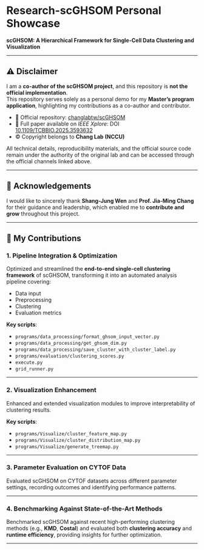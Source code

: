 # Research-scGHSOM Personal Showcase

**scGHSOM: A Hierarchical Framework for Single-Cell Data Clustering and Visualization**

---

## ⚠️ Disclaimer
I am a **co-author of the scGHSOM project**, and this repository is **not the official implementation**.  
This repository serves solely as a personal demo for my **Master’s program application**, highlighting my contributions as a co-author and contributor.

- 🔗 Official repository: [changlabtw/scGHSOM](https://github.com/changlabtw/scGHSOM)  
- 📄 Full paper available on *IEEE Xplore*: DOI [10.1109/TCBBIO.2025.3593632](https://doi.org/10.1109/TCBBIO.2025.3593632)  
- © Copyright belongs to **Chang Lab (NCCU)**  

All technical details, reproducibility materials, and the official source code remain under the authority of the original lab and can be accessed through the official channels linked above.

---

## 🙏 Acknowledgements
I would like to sincerely thank **Shang-Jung Wen** and **Prof. Jia-Ming Chang** for their guidance and leadership, which enabled me to **contribute and grow** throughout this project.

---

## 📌 My Contributions

### 1. Pipeline Integration & Optimization
Optimized and streamlined the **end-to-end single-cell clustering framework** of scGHSOM, transforming it into an automated analysis pipeline covering:
- Data input  
- Preprocessing  
- Clustering  
- Evaluation metrics  

**Key scripts**:  
- `programs/data_processing/format_ghsom_input_vector.py`  
- `programs/data_processing/get_ghsom_dim.py`  
- `programs/data_processing/save_cluster_with_cluster_label.py`  
- `programs/evaluation/clustering_scores.py`  
- `execute.py`  
- `grid_runner.py`  

---

### 2. Visualization Enhancement
Enhanced and extended visualization modules to improve interpretability of clustering results.  

**Key scripts**:  
- `programs/Visualize/cluster_feature_map.py`  
- `programs/Visualize/cluster_distribution_map.py`  
- `programs/Visualize/generate_treemap.py`  

---

### 3. Parameter Evaluation on CYTOF Data
Evaluated scGHSOM on CYTOF datasets across different parameter settings, recording outcomes and identifying performance patterns.

---

### 4. Benchmarking Against State-of-the-Art Methods
Benchmarked scGHSOM against recent high-performing clustering methods (e.g., **KMD**, **Costal**) and evaluated both **clustering accuracy** and **runtime efficiency**, providing insights for further optimization.

---



